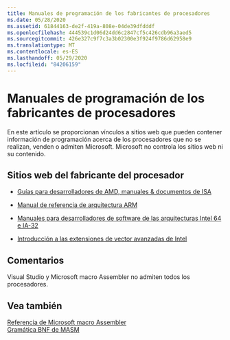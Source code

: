 ```yaml
---
title: Manuales de programación de los fabricantes de procesadores
ms.date: 05/28/2020
ms.assetid: 61844163-de2f-419a-808e-04de39dfdddf
ms.openlocfilehash: 444539c1d06d24dd6c2847cf5c426cdb96a3aed5
ms.sourcegitcommit: 426e327c9f7c3a3b02300e3f924f9786d62958e9
ms.translationtype: MT
ms.contentlocale: es-ES
ms.lasthandoff: 05/29/2020
ms.locfileid: "84206159"
---
```

# <a name="processor-manufacturer-programming-manuals"></a>Manuales de programación de los fabricantes de procesadores

En este artículo se proporcionan vínculos a sitios web que pueden contener información de programación acerca de los procesadores que no se realizan, venden o admiten Microsoft. Microsoft no controla los sitios web ni su contenido.

## <a name="processor-manufacturer-websites"></a>Sitios web del fabricante del procesador

- [Guías para desarrolladores de AMD, manuales & documentos de ISA](https://developer.amd.com/resources/developer-guides-manuals/)

- [Manual de referencia de arquitectura ARM](https://developer.arm.com/docs/ddi0487/fb)

- [Manuales para desarrolladores de software de las arquitecturas Intel 64 e IA-32](https://software.intel.com/articles/intel-sdm)

- [Introducción a las extensiones de vector avanzadas de Intel](https://software.intel.com/articles/introduction-to-intel-advanced-vector-extensions)

## <a name="remarks"></a>Comentarios

Visual Studio y Microsoft macro Assembler no admiten todos los procesadores.

## <a name="see-also"></a>Vea también

[Referencia de Microsoft macro Assembler](microsoft-macro-assembler-reference.md)\
[Gramática BNF de MASM](masm-bnf-grammar.md)
